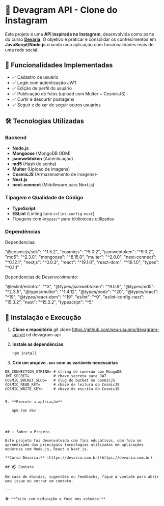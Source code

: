 # 📸 Devagram API - Clone do Instagram

Este projeto é uma **API inspirada no Instagram**, desenvolvida como parte do curso **[Devaria](https://devaria.com.br/)**. O objetivo é praticar e consolidar os conhecimentos em **JavaScript/Node.js** criando uma aplicação com funcionalidades reais de uma rede social.

## 🚀 Funcionalidades Implementadas

- ✅ Cadastro de usuário  
- ✅ Login com autenticação JWT  
- ✅ Edição de perfil do usuário  
- ✅ Publicação de fotos (upload com Multer + CosmicJS)  
- ✅ Curtir e descurtir postagens  
- ✅ Seguir e deixar de seguir outros usuários  

## 🛠️ Tecnologias Utilizadas

### Backend
- **Node.js**  
- **Mongoose** (MongoDB ODM)  
- **jsonwebtoken** (Autenticação)  
- **md5** (Hash de senha)  
- **Multer** (Upload de imagens)  
- **CosmicJS** (Armazenamento de imagens)- 
- **Next.js**  
- **next-connect** (Middleware para Next.js)

### Tipagem e Qualidade de Código
- **TypeScript**  
- **ESLint** (Linting com `eslint-config-next`)  
- Tipagens com `@types/*` para bibliotecas utilizadas

### Dependências


Dependencias:

  "@cosmicjs/sdk": "^1.5.2",
  "cosmicjs": "^5.0.2",
  "jsonwebtoken": "^9.0.2",
  "md5": "^2.3.0",
  "mongoose": "^8.15.0",
  "multer": "^2.0.0",
  "next-connect": "^0.12.1",
  "nextjs": "^0.0.3",
  "react": "^19.1.0",
  "react-dom": "^19.1.0",
  "types": "^0.1.1"

Dependencias de Desenvolvimento:

  "@eslint/eslintrc": "^3",
  "@types/jsonwebtoken": "^9.0.9",
  "@types/md5": "^2.3.5",
  "@types/multer": "^1.4.12",
  "@types/node": "^20",
  "@types/react": "^19",
  "@types/react-dom": "^19",
  "eslint": "^9",
  "eslint-config-next": "15.3.2",
  "next": "^15.3.2",
  "typescript": "^5"



## 🧩 Instalação e Execução

1. **Clone o repositório**
   git clone https://github.com/seu-usuario/devagram-api.git
   cd devagram-api
   

2. **Instale as dependências**
   ```bash
   npm install
   ```

3. **Crie um arquivo `.env` com as variáveis necessárias**  

```env
DB_CONNECTION_STRING= # string de conexão com MongoDB
JWT_SECRET=           # chave secreta para JWT
COSMIC_BUCKET_SLUG=   # slug do bucket no CosmicJS
COSMIC_READ_KEY=      # chave de leitura do CosmicJS
COSMIC_WRITE_KEY=     # chave de escrita do CosmicJS
   

5. **Execute a aplicação**
  
   npm run dev   




## 💡 Sobre o Projeto

Este projeto foi desenvolvido com fins educativos, com foco no aprendizado das principais tecnologias utilizadas em aplicações modernas com Node.js, React e Next.js.

**Curso Devaria:** [https://devaria.com.br](https://devaria.com.br)

## 📬 Contato

Em caso de dúvidas, sugestões ou feedbacks, fique à vontade para abrir uma issue ou entrar em contato.

---

🛠️ **Feito com dedicação e foco nos estudos!**
